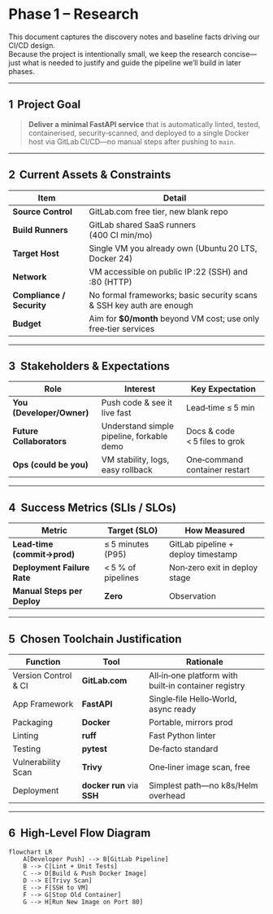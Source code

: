 # Phase 1 – Research

This document captures the discovery notes and baseline facts driving our CI/CD design.  
Because the project is intentionally small, we keep the research concise—just what is needed to justify and guide the pipeline we’ll build in later phases.

---

## 1  Project Goal

> **Deliver a minimal FastAPI service** that is automatically linted, tested, containerised, security‑scanned, and deployed to a single Docker host via GitLab CI/CD—no manual steps after pushing to `main`.

---

## 2  Current Assets & Constraints

| Item | Detail |
|------|--------|
| **Source Control** | GitLab.com free tier, new blank repo |
| **Build Runners** | GitLab shared SaaS runners (400 CI min/mo) |
| **Target Host** | Single VM you already own (Ubuntu 20 LTS, Docker 24) |
| **Network** | VM accessible on public IP :22 (SSH) and :80 (HTTP) |
| **Compliance / Security** | No formal frameworks; basic security scans & SSH key auth are enough |
| **Budget** | Aim for **$0/month** beyond VM cost; use only free‑tier services |

---

## 3  Stakeholders & Expectations

| Role | Interest | Key Expectation |
|------|----------|-----------------|
| **You (Developer/Owner)** | Push code & see it live fast | Lead‑time ≤ 5 min |
| **Future Collaborators** | Understand simple pipeline, forkable demo | Docs & code < 5 files to grok |
| **Ops (could be you)** | VM stability, logs, easy rollback | One‑command container restart |

---

## 4  Success Metrics (SLIs / SLOs)

| Metric | Target (SLO) | How Measured |
|--------|--------------|--------------|
| **Lead‑time (commit→prod)** | ≤ 5 minutes (P95) | GitLab pipeline + deploy timestamp |
| **Deployment Failure Rate** | < 5 % of pipelines | Non‑zero exit in deploy stage |
| **Manual Steps per Deploy** | **Zero** | Observation |

---

## 5  Chosen Toolchain Justification

| Function | Tool | Rationale |
|----------|------|-----------|
| Version Control & CI | **GitLab.com** | All‑in‑one platform with built‑in container registry |
| App Framework | **FastAPI** | Single‑file Hello‑World, async ready |
| Packaging | **Docker** | Portable, mirrors prod |
| Linting | **ruff** | Fast Python linter |
| Testing | **pytest** | De‑facto standard |
| Vulnerability Scan | **Trivy** | One‑liner image scan, free |
| Deployment | **docker run** via **SSH** | Simplest path—no k8s/Helm overhead |

---

## 6  High‑Level Flow Diagram

```mermaid
flowchart LR
    A[Developer Push] --> B[GitLab Pipeline]
    B --> C[Lint + Unit Tests]
    C --> D[Build & Push Docker Image]
    D --> E[Trivy Scan]
    E --> F[SSH to VM]
    F --> G[Stop Old Container]
    G --> H[Run New Image on Port 80]
